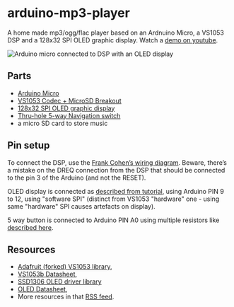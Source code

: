 arduino-mp3-player
==================

A home made mp3/ogg/flac player based on an Ardnuino Micro, a VS1053 DSP and a 128x32 SPI OLED graphic display.
Watch a [demo on youtube](https://www.youtube.com/watch?v=GQP0tIAjIE0).


![Arduino micro connected to DSP with an OLED display](https://pbs.twimg.com/media/ByUHCnwCcAIrk0C.jpg:large)


## Parts ##

- [Arduino Micro](http://arduino.cc/en/Main/ArduinoBoardMicro)
- [VS1053 Codec + MicroSD Breakout](https://www.adafruit.com/products/1381)
- [128x32 SPI OLED graphic display](https://www.adafruit.com/products/661)
- [Thru-hole 5-way Navigation switch](https://www.adafruit.com/products/504)
- a micro SD card to store music


## Pin setup ##

To connect the DSP, use the [Frank Cohen’s wiring diagram](http://votsh.files.wordpress.com/2014/02/vs1053-arduino-micro-connections.pdf). 
Beware, there’s a mistake on the DREQ connection from the DSP that should be connected to the pin 3 of the Arduino (and not the RESET).

OLED display is connected as [described from tutorial](https://learn.adafruit.com/monochrome-oled-breakouts/wiring-128x32-spi-oled-display), using Arduino PIN 9 to 12, using "software SPI" (distinct from VS1053 "hardware" one - using same "hardware" SPI causes artefacts on display).

5 way button is connected to Arduino PIN A0 using multiple resistors like [described here](http://www.instructables.com/id/Accessing-5-buttons-through-1-Arduino-pin-Revisi/).



## Resources ##

- [Adafruit (forked) VS1053 library](https://github.com/paulgreg/Adafruit_VS1053_Library),
- [VS1053b Datasheet](https://www.adafruit.com/datasheets/vs1053.pdf),
- [SSD1306 OLED driver library](https://github.com/adafruit/Adafruit_SSD1306)
- [OLED Datasheet](https://www.adafruit.com/datasheets/UG-2832HSWEG04.pdf),
- More resources in that [RSS feed](https://rsstodolist.appspot.com/?name=mp3player&l=100).
